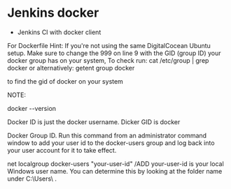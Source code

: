 # Jenkins docker
* Jenkins CI with docker client

For Dockerfile
Hint: If you're not using the same DigitalCocean Ubuntu setup. 
Make sure to change the 999 on line 9 with the
GID (group ID) your docker group has on your system, To check run:
cat /etc/group | grep docker or alternatively: getent group docker

to find the gid of docker on your system

NOTE: 

docker --version

Docker ID is just the docker username.
Dicker GID is docker

Docker Group ID.
Run this command from an administrator command window to add your user id to the 
docker-users group and log back into your user account for it to take effect.

net localgroup docker-users "your-user-id" /ADD
your-user-id is your local Windows user name. You can determine this by looking 
at the folder name under C:\Users\ .